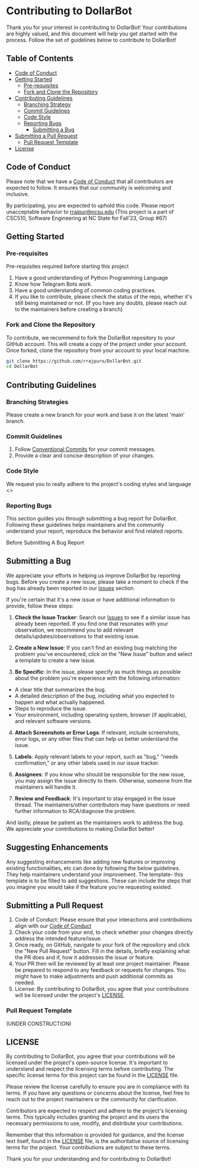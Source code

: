 # Contributing to DollarBot

Thank you for your interest in contributing to DollarBot! Your contributions are highly valued, and this document will help you get started with the process.
Follow the set of guidelines below to contribute to DollarBot!

## Table of Contents

- [Code of Conduct](#code-of-conduct)
- [Getting Started](#getting-started)
  - [Pre-requisites](#pre-requisites)
  - [Fork and Clone the Repository](#fork-and-clone-the-repository)
- [Contributing Guidelines](#contributing-guidelines)
  - [Branching Strategy](#branching-strategy)
  - [Commit Guidelines](#commit-guidelines)
  - [Code Style](#code-style)
  - [Reporting Bugs](#reporting-bugs)
    - [Submitting a Bug](#submitting-a-bug)
- [Submitting a Pull Request](#submitting-a-pull-request)
  - [Pull Request Template](#pull-request-template)
- [License](#license)

## Code of Conduct

Please note that we have a [Code of Conduct](CODE_OF_CONDUCT.md) that all contributors are expected to follow. It ensures that our community is welcoming and inclusive.

By participating, you are expected to uphold this code. Please report unacceptable behavior to rrajpur@ncsu.edu
(This project is a part of CSC510, Software Engineering at NC State for Fall'23, Group #67)

## Getting Started

### Pre-requisites

Pre-requisites required before starting this project
1. Have a good understanding of Python Programming Language
2. Know how Telegram Bots work.
2. Have a good understanding of common coding practices.
3. If you like to contribute, please check the status of the repo, whether it's still being maintained or not.
    (If you have any doubts, please reach out to the maintainers before creating a branch)

### Fork and Clone the Repository

To contribute, we recommend to fork the DollarBot repository to your GitHub account. This will create a copy of the project under your account.
Once forked, clone the repository from your account to your local machine.
```bash
git clone https://github.com/rrajpuro/DollarBot.git
cd DollarBot
```
## Contributing Guidelines

### Branching Strategies

Please create a new branch for your work and base it on the latest 'main' branch.

### Commit Guidelines
1. Follow [Conventional Commits](https://www.conventionalcommits.org/en/v1.0.0/) for your commit messages.
2. Provide a clear and concise description of your changes.

### Code Style
We request you to really adhere to the project's coding styles and language <>

### Reporting Bugs

This section guides you through submitting a bug report for DollarBot.
Following these guidelines helps maintainers and the community understand your report, reproduce the behavior and find related reports.

Before Submitting A Bug Report

## Submitting a Bug

We appreciate your efforts in helping us improve DollarBot by reporting bugs. Before you create a new issue, please take a moment to check if the bug has already been reported in our [Issues](https://github.com/rrajpuro/DollarBot/issues) section.

If you're certain that it's a new issue or have additional information to provide, follow these steps:

1. **Check the Issue Tracker**: Search our [Issues](https://github.com/rrajpuro/DollarBot/issues) to see if a similar issue has already been reported. If you find one that resonates with your observation, we recommend you to add relevant details/updates/observations to that existing issue.

2. **Create a New Issue**: If you can't find an existing bug matching the problem you've encountered, click on the "New Issue" button and select a template to create a new issue.

3. **Be Specific**: In the issue, please specify as much things as possible about the problem you're experience with the following information:
  - A clear title that summarizes the bug.
  - A detailed description of the bug, including what you expected to happen and what actually happened.
  - Steps to reproduce the issue.
  - Your environment, including operating system, browser (if applicable), and relevant software versions.

4. **Attach Screenshots or Error Logs**: If relevant, include screenshots, error logs, or any other files that can help us better understand the issue.

5. **Labels**: Apply relevant labels to your report, such as "bug," "needs confirmation," or any other labels used in our issue tracker.

6. **Assignees**: If you know who should be responsible for the new issue, you may assign the issue directly to them. Otherwise, someone from the maintainers will handle it.

7. **Review and Feedback**: It's important to stay engaged in the issue thread. The maintainers/other contributors may have questions or need further information to RCA/diagnose the problem.

And lastly, please be patient as the maintainers work to address the bug.
We appreciate your contributions to making DollarBot better!

## Suggesting Enhancements
Any suggesting enhancements like adding new features or improving existing functionalities, etc can done by following the below guidelines. They help maintainers understand your improvement. The template- this template is to be filled to add suggestions. These can include the steps that you imagine you would take if the feature you're requesting existed.

## Submitting a Pull Request

1. Code of Conduct: Please ensure that your interactions and contributions align with our [Code of Conduct](#code-of-conduct)
2. Check your code from your end, to check whether your changes directly address the intended feature/issue.
3. Once ready, on GitHub, navigate to your fork of the repository and click the "New Pull Request" button. Fill in the details, briefly explaining what the PR does and if, how it addresses the issue or feature.
2. Your PR then will be reviewed by at least one project maintainer. Please be prepared to respond to any feedback or requests for changes. You might have to make adjustments and push additional commits as needed.
3. License: By contributing to DollarBot, you agree that your contributions will be licensed under the project's [LICENSE](LICENSE.md).

### Pull Request Template
(UNDER CONSTRUCTION)

## LICENSE

By contributing to DollarBot, you agree that your contributions will be licensed under the project's open-source license. It's important to understand and respect the licensing terms before contributing. The specific license terms for this project can be found in the [LICENSE](LICENSE.md) file.

Please review the license carefully to ensure you are in compliance with its terms. If you have any questions or concerns about the license, feel free to reach out to the project maintainers or the community for clarification.

Contributors are expected to respect and adhere to the project's licensing terms. This typically includes granting the project and its users the necessary permissions to use, modify, and distribute your contributions.

Remember that this information is provided for guidance, and the license text itself, found in the [LICENSE](LICENSE) file, is the authoritative source of licensing terms for the project. Your contributions are subject to these terms.

Thank you for your understanding and for contributing to DollarBot!